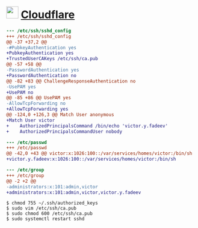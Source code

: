 # <img src="https://upload.wikimedia.org/wikipedia/commons/9/94/Cloudflare_Logo.png" width="32"/> [Cloudflare](https://one.dash.cloudflare.com/)

```diff
--- /etc/ssh/sshd_config
+++ /etc/ssh/sshd_config
@@ -37 +37,2 @@
-#PubkeyAuthentication yes
+PubkeyAuthentication yes
+TrustedUserCAKeys /etc/ssh/ca.pub
@@ -57 +58 @@
-PasswordAuthentication yes
+PasswordAuthentication no
@@ -82 +83 @@ ChallengeResponseAuthentication no
-UsePAM yes
+UsePAM no
@@ -85 +86 @@ UsePAM yes
-AllowTcpForwarding no
+AllowTcpForwarding yes
@@ -124,0 +126,3 @@ Match User anonymous
+Match User victor
+    AuthorizedPrincipalsCommand /bin/echo 'victor.y.fadeev'
+    AuthorizedPrincipalsCommandUser nobody
```

```diff
--- /etc/passwd
+++ /etc/passwd
@@ -42,0 +43 @@ victor:x:1026:100::/var/services/homes/victor:/bin/sh
+victor.y.fadeev:x:1026:100::/var/services/homes/victor:/bin/sh
```

```diff
--- /etc/group
+++ /etc/group
@@ -2 +2 @@
-administrators:x:101:admin,victor
+administrators:x:101:admin,victor,victor.y.fadeev
```

```shell
$ chmod 755 ~/.ssh/authorized_keys
$ sudo vim /etc/ssh/ca.pub
$ sudo chmod 600 /etc/ssh/ca.pub
$ sudo systemctl restart sshd
```
